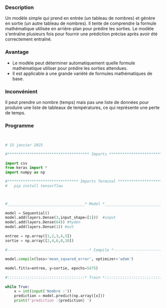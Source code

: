### Description
Un modèle simple qui prend en entrée (un tableau de nombres) et génère en sortie (un autre tableau de nombres). Il tente de comprendre la formule mathématique utilisée en arrière-plan pour prédire les sorties. Le modèle s'entraîne plusieurs fois pour fournir une prédiction précise après avoir été correctement entraîné.

### Avantage 
- Le modèle peut déterminer automatiquement quelle formule mathématique utiliser pour prédire les sorties attendues.
- Il est applicable à une grande variété de formules mathématiques de base.

### Inconvénient 
Il peut prendre un nombre (temps) mais pas une liste de données pour produire une liste de tableaux de températures, ce qui représente une perte de temps.

### Programme

```python
  
  
# 15 janvier 2025  

#************************************* Imports ******************************#  
  
import csv  
from keras import *  
import numpy as np  

#******************************** Imports Terminal **************************#  
#   pip install tensorflow  

  

#___________________________________* Model *_________________________________#  
  
model = Sequential()  
model.add(layers.Dense(3,input_shape=[1]))  #input  
model.add(layers.Dense(64)) #hyden  
model.add(layers.Dense(1)) #out  
  
entree = np.array([1,2,3,4,5])  
sortie = np.array([2,4,6,8,10])  
  
#-------------------------------------* Compile *-----------------------------#  
  
model.compile(loss='mean_squared_error', optimizer='adam')  
  
model.fit(x=entree, y=sortie, epochs=5475)  
  
#:::::::::::::::::::::::::::::::::::* Train *:::::::::::::::::::::::::::::::::#  
  
while True:  
    x = int(input('Nombre :'))  
    prediction = model.predict(np.array([x]))  
    print(f'prediction :{prediction} ')


```